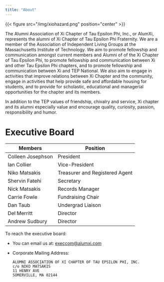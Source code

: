 ```yaml
---
title: "About"
---
```


{{< figure src="/img/xiohazard.png" position="center" >}}

The Alumni Association of Xi Chapter of Tau Epsilon Phi, Inc., or
AlumXi, represents the alumni of Xi Chapter of Tau Epsilon Phi
Fraternity. We are a member of the Association of Independent Living
Groups at the Massachusetts Institute of Technology. We aim to promote
fellowship and communication amongst current members and Alumni of of
the Xi Chapter of Tau Epsilon Phi, to promote fellowship and
communication between Xi and other Tau Epsilon Phi chapters, and to
promote fellowship and communication between Xi and TEP National. We
also aim to engage in activities that improve relations between Xi
Chapter and the community, engage in activities that help provide safe
and affordable housing for students, and to provide for scholastic,
educational and managerial opportunities for the chapter and its
members.

In addition to the TEP values of friendship, chivalry and service, Xi chapter and its alumni especially value and encourage quality, curiosity, passion, responsibility and humor.

# Executive Board

| Members           | Position                       |
| ----------------- | ------------------------------ |
| Colleen Josephson | President                      |
| Ian Collier       | Vice-President                 |
| Niko Matsakis     | Treasurer and Registered Agent |
| Shervin Fatehi    | Secretary                      |
| Nick Matsakis     | Records Manager                |
| Carrie Fowle      | Fundraising Chair              |
| Dan Taub          | Undergrad Liaison              |
| Del Merritt       | Director                       |
| Andrew Sudbury    | Director                       |

To reach the executive board:

- You can email us at: execcom@alumxi.com

- Corporate Mailing Address:

  ```
  ALUMNI ASSOCIATION OF XI CHAPTER OF TAU EPSILON PHI, INC.
  c/o NIKO MATSAKIS
  11 HENRY AVE
  SOMERVILLE, MA 02144
  ```
